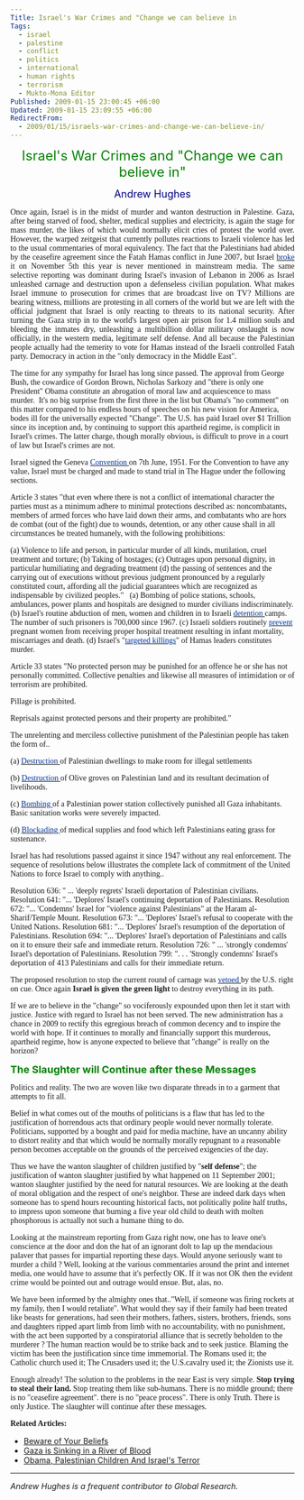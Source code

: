 ```yaml
---
Title: Israel's War Crimes and "Change we can believe in
Tags:
  - israel
  - palestine
  - conflict
  - politics
  - international
  - human rights
  - terrorism
  - Mukto-Mona Editor
Published: 2009-01-15 23:00:45 +06:00
Updated: 2009-01-15 23:09:55 +06:00
RedirectFrom:
  - 2009/01/15/israels-war-crimes-and-change-we-can-believe-in/
---
```


<p class="articleTitle">
<p align="center"><font size="5" color="#008000">Israel's War Crimes and "Change we can believe in"</font></p>


<p class="articleAuthorName">
<p align="center"><font size="4" color="#000080">Andrew Hughes</font></p>


<p align="justify"><font face="Verdana">Once again, Israel is in the midst of murder and wanton destruction in Palestine. Gaza, after being starved of food, shelter, medical supplies and electricity, is again the stage for mass murder, the likes of which would normally elicit cries of protest the world over. However, the warped zeitgeist that currently pollutes reactions to Israeli violence has led to the usual commentaries of moral equivalency. The fact that the Palestinians had abided by the ceasefire agreement since the Fatah Hamas conflict in June 2007, but Israel <a rel="nofollow" target="_blank" href="https://maannews.net/en/index.php?opr=ShowDetails&amp;ID=33024"><font color="#003399">broke </font></a>it on November 5th this year is never mentioned in mainstream media. The same selective reporting was dominant during Israel's invasion of Lebanon in 2006 as Israel unleashed carnage and destruction upon a defenseless civilian population. What makes Israel immune to prosecution for crimes that are broadcast live on TV? Millions are bearing witness, millions are protesting in all corners of the world but we are left with the official judgment that Israel is only reacting to threats to its national security. After turning the Gaza strip in to the world's largest open air prison for 1.4 million souls and bleeding the inmates dry, unleashing a multibillion dollar military onslaught is now officially, in the western media, legitimate self defense. And all because the Palestinian people actually had the temerity to vote for Hamas instead of the Israeli controlled Fatah party. Democracy in action in the "only democracy in the Middle East".

The time for any sympathy for Israel has long since passed. The approval from George Bush, the cowardice of Gordon Brown, Nicholas Sarkozy and "there is only one President" Obama constitute an abrogation of moral law and acquiescence to mass murder.  It's no big surprise from the first three in the list but Obama's "no comment" on this matter compared to his endless hours of speeches on his new vision for America, bodes ill for the universally expected "Change". The U.S. has paid Israel over $1 Trillion since its inception and, by continuing to support this apartheid regime, is complicit in Israel's crimes. The latter charge, though morally obvious, is difficult to prove in a court of law but Israel's crimes are not.

Israel signed the Geneva <a rel="nofollow" target="_blank" href="https://en.wikipedia.org/wiki/Fourth_Geneva_Convention"><font color="#003399">Convention </font></a>on 7th June, 1951. For the Convention to have any value, Israel must be charged and made to stand trial in The Hague under the following sections.

Article 3 states "that even where there is not a conflict of international character the parties must as a minimum adhere to minimal protections described as: noncombatants, members of armed forces who have laid down their arms, and combatants who are hors de combat (out of the fight) due to wounds, detention, or any other cause shall in all circumstances be treated humanely, with the following prohibitions:

(a) Violence to life and person, in particular murder of all kinds, mutilation, cruel treatment and torture;
(b) Taking of hostages;
(c) Outrages upon personal dignity, in particular humiliating and degrading treatment
(d) the passing of sentences and the carrying out of executions without previous judgment pronounced by a regularly constituted court, affording all the judicial guarantees which are recognized as indispensable by civilized peoples."
 
(a) Bombing of police stations, schools, ambulances, power plants and hospitals are designed to murder civilians indiscriminately.
(b) Israel's routine abduction of men, women and children in to Israeli <a rel="nofollow" target="_blank" href="https://imemc.org/article/50072"><font color="#003399">detention </font></a>camps. The number of such prisoners is 700,000 since 1967.
(c) Israeli soldiers routinely <a rel="nofollow" target="_blank" href="https://electronicintifada.net/v2/article5820.shtml"><font color="#003399">prevent </font></a>pregnant women from receiving proper hospital treatment resulting in infant mortality, miscarriages and death.
(d) Israel's "<a rel="nofollow" target="_blank" href="https://asil.org/insigh133.cfm"><font color="#003399">targeted killings</font></a>" of Hamas leaders constitutes murder.

Article 33 states "No protected person may be punished for an offence he or she has not personally committed. Collective penalties and likewise all measures of intimidation or of terrorism are prohibited.

Pillage is prohibited.

Reprisals against protected persons and their property are prohibited."

The unrelenting and merciless collective punishment of the Palestinian people has taken the form of..

(a) <a rel="nofollow" target="_blank" href="https://en.wikipedia.org/wiki/House_demolition_in_the_Israeli-Palestinian_conflict"><font color="#003399">Destruction </font></a>of Palestinian dwellings to make room for illegal settlements

(b) <a rel="nofollow" target="_blank" href="https://guardian.co.uk/world/2001/apr/14/israel"><font color="#003399">Destruction </font></a>of Olive groves on Palestinian land and its resultant decimation of livelihoods.

(c) <a rel="nofollow" target="_blank" href="https://guardian.co.uk/world/2008/dec/30/israelandthepalestinians-middleeast"><font color="#003399">Bombing </font></a>of a Palestinian power station collectively punished all Gaza inhabitants. Basic sanitation works were severely impacted.

(d) <a rel="nofollow" target="_blank" href="https://timesonline.co.uk/tol/news/world/middle_east/article5338014.ece"><font color="#003399">Blockading </font></a>of medical supplies and food which left Palestinians eating grass for sustenance.

Israel has had resolutions passed against it since 1947 without any real enforcement. The sequence of resolutions below illustrates the complete lack of commitment of the United Nations to force Israel to comply with anything..

Resolution 636: " ... 'deeply regrets' Israeli deportation of Palestinian civilians.
Resolution 641: "... 'Deplores' Israel's continuing deportation of Palestinians.
Resolution 672: "... 'Condemns' Israel for "violence against Palestinians" at the Haram al-Sharif/Temple Mount.
Resolution 673: "... 'Deplores' Israel's refusal to cooperate with the United Nations.
Resolution 681: "... 'Deplores' Israel's resumption of the deportation of Palestinians.
Resolution 694: "... 'Deplores' Israel's deportation of Palestinians and calls on it to ensure their safe and immediate return.
Resolution 726: " ... 'strongly condemns' Israel's deportation of Palestinians.
Resolution 799: ". . . 'Strongly condemns' Israel's deportation of 413 Palestinians and calls for their immediate return.

The proposed resolution to stop the current round of carnage was <a rel="nofollow" target="_blank" href="https://www.presstv.ir/detail.aspx?id=79727&amp;sectionid=351020202"><font color="#003399">vetoed </font></a>by the U.S. right on cue. Once again <strong>Israel is given the green light</strong> to destroy everything in its path.

If we are to believe in the "change" so vociferously expounded upon then let it start with justice. Justice with regard to Israel has not been served. The new administration has a chance in 2009 to rectify this egregious breach of common decency and to inspire the world with hope. If it continues to morally and financially support this murderous, apartheid regime, how is anyone expected to believe that "change" is really on the horizon?</font>

<strong><font size="4" color="#008000">The Slaughter will Continue after these Messages</font></strong>

<font face="Verdana">Politics and reality. The two are woven like two disparate threads in to a garment that attempts to fit all.

Belief in what comes out of the mouths of politicians is a flaw that has led to the justification of horrendous acts that ordinary people would never normally tolerate. Politicians, supported by a bought and paid for media machine, have an uncanny ability to distort reality and that which would be normally morally repugnant to a reasonable person becomes acceptable on the grounds of the perceived exigencies of the day.

Thus we have the wanton slaughter of children justified by "<strong>self defense</strong>"; the justification of wanton slaughter justified by what happened on 11 September 2001; wanton slaughter justified by the need for natural resources. We are looking at the death of moral obligation and the respect of one's neighbor. These are indeed dark days when someone has to spend hours recounting historical facts, not politically polite half truths, to impress upon someone that burning a five year old child to death with molten phosphorous is actually not such a humane thing to do.</font>

<font face="Verdana">Looking at the mainstream reporting from Gaza right now, one has to leave one's conscience at the door and don the hat of an ignorant dolt to lap up the mendacious palaver that passes for impartial reporting these days. Would anyone seriously want to murder a child ? Well, looking at the various commentaries around the print and internet media, one would have to assume that it's perfectly OK. If it was not OK then the evident crime would be pointed out and outrage would ensue. But, alas, no.</font>

<font face="Verdana">We have been informed by the almighty ones that.."Well, if someone was firing rockets at my family, then I would retaliate". What would they say if their family had been treated like beasts for generations, had seen their mothers, fathers, sisters, brothers, friends, sons and daughters ripped apart limb from limb with no accountability, with no punishment, with the act been supported by a conspiratorial alliance that is secretly beholden to the murderer ? The human reaction would be to strike back and to seek justice. Blaming the victim has been the justification since time immemorial. The Romans used it; the Catholic church used it; The Crusaders used it; the U.S.cavalry used it; the Zionists use it.</font>

<font face="Verdana">Enough already! The solution to the problems in the near East is very simple. <strong>Stop trying to steal their land.</strong> Stop treating them like sub-humans. There is no middle ground; there is no "ceasefire agreement". there is no "peace process". There is only Truth. There is only Justice. The slaughter will continue after these messages.</font>

<strong><font face="Verdana">Related Articles:</font></strong>
<ul>
	<li><a href="https://enblog.muktomona.com/?p=78">Beware of Your Beliefs</a></li>
	<li><a rel="bookmark" href="https://enblog.muktomona.com/?p=75" title="Permanent Link: Gaza is Sinking in a River of Blood">Gaza is Sinking in a River of Blood</a></li>
	<li><a rel="bookmark" href="https://enblog.muktomona.com/?p=72" title="Permanent Link: Obama, Palestinian Children And Israel's Terror">Obama, Palestinian Children And Israel's Terror</a></li>
</ul>
<hr /><em>Andrew Hughes is a frequent contributor to Global Research.</em>
